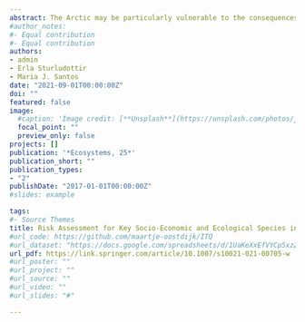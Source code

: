 ```yaml
---
abstract: The Arctic may be particularly vulnerable to the consequences of both ocean acidification (OA) and global warming, given the faster pace of these processes in comparison with global average speeds. Here, we use the Atlantis ecosystem model to assess how the trophic network of marine fishes and invertebrates in the Icelandic waters is responding to the combined pressures of OA and warming. We develop an approach where we first identify species by their economic (catch value), social (number of participants in fisheries), or ecological (keystone species) importance. We then use literature-determined ranges of sensitivity to OA and warming for different species and functional groups in the Icelandic waters to parametrize model runs for different scenarios of warming and OA. We found divergent species responses to warming and acidification levels; (mainly) planktonic groups and forage fish benefited while (mainly) benthic groups and predatory fish decreased under warming and acidification scenarios. Assuming conservative harvest rates for the largest catch-value species, Atlantic cod, we see that the population is projected to remain stable under even the harshest acidification and warming scenario. Further, for the scenarios where the model projects reductions in biomass of Atlantic cod, other species in the ecosystem increase, likely due to a reduction in competition and predation. These results highlight the interdependencies of multiple global change drivers and their cascading effects on trophic organization, and the continued high abundance of an important species from a socio-economic perspective in the Icelandic fisheries.
#author_notes:
#- Equal contribution
#- Equal contribution
authors:
- admin
- Erla Sturludottir
- Maria J. Santos
date: "2021-09-01T00:00:00Z"
doi: ""
featured: false
image:
  #caption: 'Image credit: [**Unsplash**](https://unsplash.com/photos/jdD8gXaTZsc)'
  focal_point: ""
  preview_only: false
projects: []
publication: '*Ecosystems, 25*'
publication_short: ""
publication_types:
- "2"
publishDate: "2017-01-01T00:00:00Z"
#slides: example

tags:
#- Source Themes
title: Risk Assessment for Key Socio-Economic and Ecological Species in a Sub-Arctic Marine Ecosystem Under Combined Ocean Acidification and Warming
#url_code: https://github.com/maartje-oostdijk/ITQ
#url_dataset: "https://docs.google.com/spreadsheets/d/1UaKeXxEfVYCp5xzZwOHAnIRf1UzE484G9k1YL4SaynM/edit#gid=1387127720"
url_pdf: https://link.springer.com/article/10.1007/s10021-021-00705-w
#url_poster: ""
#url_project: ""
#url_source: ""
#url_video: ""
#url_slides: "#"

---
```



